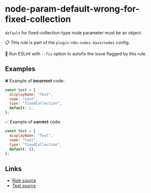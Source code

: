 [//]: # "File generated from a template. Do not edit this file directly."

# node-param-default-wrong-for-fixed-collection

`default` for fixed-collection-type node parameter must be an object.

📋 This rule is part of the `plugin:n8n-nodes-base/nodes` config.

🔧 Run ESLint with `--fix` option to autofix the issue flagged by this rule.

## Examples

❌ Example of **incorrect** code:

```js
const test = {
  displayName: "Test",
  name: "test",
  type: "fixedCollection",
  default: 1,
};
```

✅ Example of **correct** code:

```js
const test = {
  displayName: "Test",
  name: "test",
  type: "fixedCollection",
  default: {},
};
```

## Links

- [Rule source](../../lib/rules/node-param-default-wrong-for-fixed-collection.ts)
- [Test source](../../tests/node-param-default-wrong-for-fixed-collection.test.ts)
